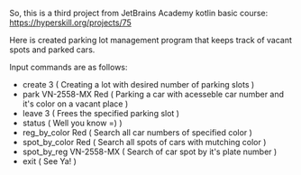So, this is a third project from JetBrains Academy kotlin basic course: https://hyperskill.org/projects/75

Here is created parking lot management program that keeps track of vacant spots and parked cars.

Input commands are as follows:
- create 3 ( Creating a lot with desired number of parking slots )
- park VN-2558-MX Red ( Parking a car with acesseble car number and it's color on a vacant place )
- leave 3 ( Frees the specified parking slot )
- status ( Well you know =) )
- reg_by_color Red ( Search all car numbers of specified color )
- spot_by_color Red ( Search all spots of cars with mutching color )
- spot_by_reg VN-2558-MX ( Search of car spot by it's plate number )
- exit ( See Ya! )
